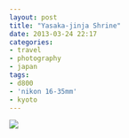 ```yaml
---
layout: post
title: "Yasaka-jinja Shrine"
date: 2013-03-24 22:17
categories: 
- travel
- photography
- japan
tags:
- d800
- 'nikon 16-35mm'
- kyoto
---
```

<a href="http://www.flickr.com/photos/zacharyz/8597254880/">
<img src="http://farm9.staticflickr.com/8251/8597254880_5dc7bf3bb0_b.jpg">
</a>

